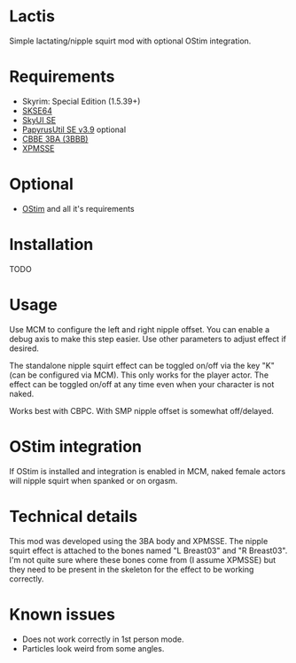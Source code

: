 # Lactis
Simple lactating/nipple squirt mod with optional OStim integration.

# Requirements
+ Skyrim: Special Edition (1.5.39+)
+ [SKSE64](https://skse.silverlock.org/) 
+ [SkyUI SE](https://www.nexusmods.com/skyrimspecialedition/mods/12604)
+ [PapyrusUtil SE v3.9](https://www.nexusmods.com/skyrimspecialedition/mods/13048?tab=files) optional
+ [CBBE 3BA (3BBB)](https://www.nexusmods.com/skyrimspecialedition/mods/30174)
+ [XPMSSE](https://www.nexusmods.com/skyrimspecialedition/mods/1988?tab=files)

# Optional

+ [OStim](https://www.nexusmods.com/skyrimspecialedition/mods/40725) and all it's requirements

# Installation
TODO

# Usage
Use MCM to configure the left and right nipple offset. You can enable a debug axis to make this step easier.
Use other parameters to adjust effect if desired.

The standalone nipple squirt effect can be toggled on/off via the key "K" (can be configured via MCM). This only works for the player actor. The effect can be toggled on/off at any time even when your character is not naked.

Works best with CBPC. 
With SMP nipple offset is somewhat off/delayed.

# OStim integration
If OStim is installed and integration is enabled in MCM, naked female actors will nipple squirt when spanked or on orgasm.

# Technical details
This mod was developed using the 3BA body and XPMSSE. The nipple squirt effect is attached to the bones named "L Breast03" and "R Breast03". I'm not quite sure where these bones come from (I assume XPMSSE) but they need to be present in the skeleton for the effect to be working correctly.

# Known issues
+ Does not work correctly in 1st person mode.
+ Particles look weird from some angles.